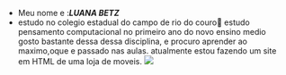 -  Meu  nome  e :***LUANA BETZ***
-  estudo no colegio estadual do campo de rio do couro🙂
 estudo pensamento computacional no primeiro ano do novo ensino medio
gosto bastante dessa dessa disciplina, e procuro aprender ao  maximo,oque e passado nas aulas.
atualmente estou fazendo um site  em HTML de uma loja de moveis.
![](https://monterre.com.br/app/uploads/2017/11/138431-mais-conforto-e-elegancia-confira-x-dicas-de-moveis-planejados-para-seu-ape.jpg)
